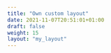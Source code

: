 ```yaml
---
title: "Own custom layout"
date: 2021-11-07T20:51:01+01:00
draft: false
weight: 15
layout: "my_layout"
---
```


